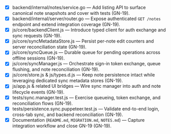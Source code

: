 - [x] backend/internal/notes/service.go — Add listing API to surface canonical note snapshots and cover with tests (GN-19).
- [x] backend/internal/server/router.go — Expose authenticated `GET /notes` endpoint and extend integration coverage (GN-19).
- [x] js/core/backendClient.js — Introduce typed client for auth exchange and sync requests (GN-19).
- [x] js/core/syncMetadataStore.js — Persist per-note edit counters and server reconciliation state (GN-19).
- [x] js/core/syncQueue.js — Durable queue for pending operations across offline sessions (GN-19).
- [x] js/core/syncManager.js — Orchestrate sign-in token exchange, queue flushing, and note reconciliation (GN-19).
- [x] js/core/store.js & js/types.d.js — Keep note persistence intact while leveraging dedicated sync metadata stores (GN-19).
- [x] js/app.js & related UI bridges — Wire sync manager into auth and note lifecycle events (GN-19).
- [x] tests/sync.manager.test.js — Exercise queueing, token exchange, and reconciliation flows (GN-19).
- [x] tests/persistence.sync.puppeteer.test.js — Validate end-to-end login, cross-tab sync, and backend reconciliation (GN-19).
- [x] Documentation (`README.md`, `MIGRATION.md`, `NOTES.md`) — Capture integration workflow and close GN-19 (GN-19).
